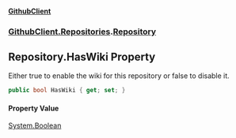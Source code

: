 #### [GithubClient](index.md 'index')
### [GithubClient.Repositories](GithubClient.Repositories.md 'GithubClient.Repositories').[Repository](GithubClient.Repositories.Repository.md 'GithubClient.Repositories.Repository')

## Repository.HasWiki Property

Either true to enable the wiki for this repository or false to disable it.

```csharp
public bool HasWiki { get; set; }
```

#### Property Value
[System.Boolean](https://docs.microsoft.com/en-us/dotnet/api/System.Boolean 'System.Boolean')